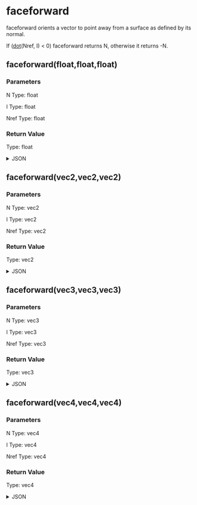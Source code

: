 # faceforward


faceforward orients a vector to point away from a surface as defined by its normal.

If ([dot](dot.md)(Nref, I) < 0) faceforward returns N, otherwise it returns -N.

## faceforward(float,float,float)

### Parameters

N
  Type: float
  
I
  Type: float
  
Nref
  Type: float

### Return Value

  Type: float

<details><summary>JSON</summary>

```
{
  "Type": "faceforward(float,float,float)",
  "Name": "faceforward(float,float,float)",
  "Category": 1,
  "InputPins": [
    {
      "Connection": null,
      "Id": "N",
      "Type": "float"
    },
    {
      "Connection": null,
      "Id": "I",
      "Type": "float"
    },
    {
      "Connection": null,
      "Id": "Nref",
      "Type": "float"
    }
  ],
  "OutputPins": [
    {
      "Id": "",
      "Type": "float"
    }
  ]
}
```

</details>

## faceforward(vec2,vec2,vec2)

### Parameters

N
  Type: vec2
  
I
  Type: vec2
  
Nref
  Type: vec2

### Return Value

  Type: vec2

<details><summary>JSON</summary>

```
{
  "Type": "faceforward(vec2,vec2,vec2)",
  "Name": "faceforward(vec2,vec2,vec2)",
  "Category": 1,
  "InputPins": [
    {
      "Connection": null,
      "Id": "N",
      "Type": "vec2"
    },
    {
      "Connection": null,
      "Id": "I",
      "Type": "vec2"
    },
    {
      "Connection": null,
      "Id": "Nref",
      "Type": "vec2"
    }
  ],
  "OutputPins": [
    {
      "Id": "",
      "Type": "vec2"
    }
  ]
}
```

</details>

## faceforward(vec3,vec3,vec3)

### Parameters

N
  Type: vec3
  
I
  Type: vec3
  
Nref
  Type: vec3

### Return Value

  Type: vec3

<details><summary>JSON</summary>

```
{
  "Type": "faceforward(vec3,vec3,vec3)",
  "Name": "faceforward(vec3,vec3,vec3)",
  "Category": 1,
  "InputPins": [
    {
      "Connection": null,
      "Id": "N",
      "Type": "vec3"
    },
    {
      "Connection": null,
      "Id": "I",
      "Type": "vec3"
    },
    {
      "Connection": null,
      "Id": "Nref",
      "Type": "vec3"
    }
  ],
  "OutputPins": [
    {
      "Id": "",
      "Type": "vec3"
    }
  ]
}
```

</details>

## faceforward(vec4,vec4,vec4)

### Parameters

N
  Type: vec4
  
I
  Type: vec4
  
Nref
  Type: vec4

### Return Value

  Type: vec4

<details><summary>JSON</summary>

```
{
  "Type": "faceforward(vec4,vec4,vec4)",
  "Name": "faceforward(vec4,vec4,vec4)",
  "Category": 1,
  "InputPins": [
    {
      "Connection": null,
      "Id": "N",
      "Type": "vec4"
    },
    {
      "Connection": null,
      "Id": "I",
      "Type": "vec4"
    },
    {
      "Connection": null,
      "Id": "Nref",
      "Type": "vec4"
    }
  ],
  "OutputPins": [
    {
      "Id": "",
      "Type": "vec4"
    }
  ]
}
```

</details>

